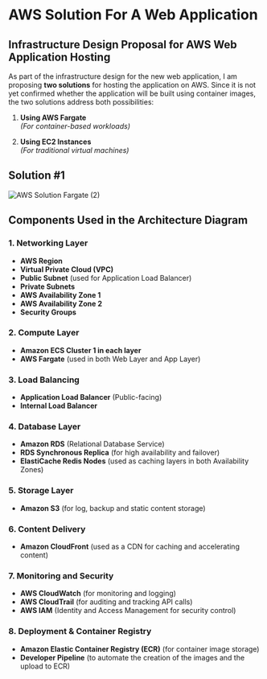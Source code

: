 # AWS Solution For A Web Application

## Infrastructure Design Proposal for AWS Web Application Hosting

As part of the infrastructure design for the new web application, I am proposing **two solutions** for hosting the application on AWS. Since it is not yet confirmed whether the application will be built using container images, the two solutions address both possibilities:

1. **Using AWS Fargate**  
   _(For container-based workloads)_  

2. **Using EC2 Instances**  
   _(For traditional virtual machines)_

## Solution #1

![AWS Solution Fargate (2)](https://github.com/user-attachments/assets/babedf79-e1fc-4622-93a0-9339c00334ae)

## Components Used in the Architecture Diagram

### 1. Networking Layer
- **AWS Region**
- **Virtual Private Cloud (VPC)**
- **Public Subnet** (used for Application Load Balancer)
- **Private Subnets**
- **AWS Availability Zone 1**
- **AWS Availability Zone 2**
- **Security Groups**

### 2. Compute Layer
- **Amazon ECS Cluster 1 in each layer**
- **AWS Fargate** (used in both Web Layer and App Layer)

### 3. Load Balancing
- **Application Load Balancer** (Public-facing)
- **Internal Load Balancer**

### 4. Database Layer
- **Amazon RDS** (Relational Database Service)
- **RDS Synchronous Replica** (for high availability and failover)
- **ElastiCache Redis Nodes** (used as caching layers in both Availability Zones)

### 5. Storage Layer
- **Amazon S3** (for log, backup and static content storage)

### 6. Content Delivery
- **Amazon CloudFront** (used as a CDN for caching and accelerating content)

### 7. Monitoring and Security
- **AWS CloudWatch** (for monitoring and logging)
- **AWS CloudTrail** (for auditing and tracking API calls)
- **AWS IAM** (Identity and Access Management for security control)

### 8. Deployment & Container Registry
- **Amazon Elastic Container Registry (ECR)** (for container image storage)
- **Developer Pipeline** (to automate the creation of the images and the upload to ECR)
